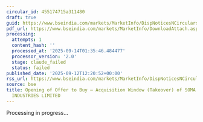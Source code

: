 ```yaml
---
circular_id: 455174715a311480
draft: true
guid: https://www.bseindia.com/markets/MarketInfo/DispNoticesNCirculars.aspx?Noticeid={B96FB862-C50A-4216-8E44-634611718093}&noticeno=20250912-77&dt=09/12/2025&icount=77&totcount=103&flag=0
pdf_url: https://www.bseindia.com/markets/MarketInfo/DownloadAttach.aspx?id=20250912-77&attachedId=90ff0ab2-6e7c-4a20-9e2a-66b57a1555f5
processing:
  attempts: 1
  content_hash: ''
  processed_at: '2025-09-14T01:35:46.484477'
  processor_version: '2.0'
  stage: claude_failed
  status: failed
published_date: '2025-09-12T12:20:52+00:00'
rss_url: https://www.bseindia.com/markets/MarketInfo/DispNoticesNCirculars.aspx?Noticeid={B96FB862-C50A-4216-8E44-634611718093}&noticeno=20250912-77&dt=09/12/2025&icount=77&totcount=103&flag=0
source: bse
title: Opening of Offer to Buy – Acquisition Window (Takeover) of SOMA TEXTILES &
  INDUSTRIES LIMITED
---
```


Processing in progress...